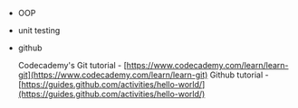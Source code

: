 * OOP

* unit testing

* github

    Codecademy's Git tutorial - [https://www.codecademy.com/learn/learn-git](https://www.codecademy.com/learn/learn-git)
    Github tutorial - [https://guides.github.com/activities/hello-world/](https://guides.github.com/activities/hello-world/)
